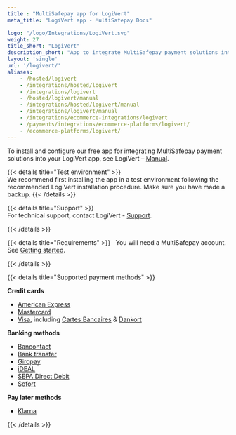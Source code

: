 ```yaml
---
title : "MultiSafepay app for LogiVert"
meta_title: "LogiVert app - MultiSafepay Docs"

logo: "/logo/Integrations/LogiVert.svg"
weight: 27
title_short: "LogiVert"
description_short: "App to integrate MultiSafepay payment solutions into your LogiVert app"
layout: 'single'
url: '/logivert/'
aliases: 
    - /hosted/logivert
    - /integrations/hosted/logivert
    - /integrations/logivert
    - /hosted/logivert/manual
    - /integrations/hosted/logivert/manual
    - /integrations/logivert/manual
    - /integrations/ecommerce-integrations/logivert
    - /payments/integrations/ecommerce-platforms/logivert/
    - /ecommerce-platforms/logivert/
---
```

To install and configure our free app for integrating MultiSafepay payment solutions into your LogiVert app, see LogiVert – [Manual](https://confluence.prezent.nl/display/LOGIVERTMAN/Het+specificeren+van+betalingswijzen).

{{< details title="Test environment" >}}
&nbsp;  
We recommend first installing the app in a test environment following the recommended LogiVert installation procedure. Make sure you have made a backup.
{{< /details >}}

{{< details title="Support" >}}
&nbsp;  
For technical support, contact LogiVert - [Support](https://www.logivert.com/nl/support/c-10).

{{< /details >}}

{{< details title="Requirements" >}}
&nbsp; 
You will need a MultiSafepay account. See [Getting started](/getting-started/).

{{< /details >}}

{{< details title="Supported payment methods" >}}

**Credit cards**

- [American Express](/payment-methods/american-express)
- [Mastercard](/payment-methods/mastercard)
- [Visa](/payments/methods/credit-and-debit-cards/visa), including [Cartes Bancaires](/payment-methods/cartes-bancaires) & [Dankort](/payments/methods/credit-and-debit-cards/dankort)

**Banking methods**

- [Bancontact](/payment-methods/bancontact)
- [Bank transfer](/payment-methods/bank-transfer)
- [Giropay](/payment-methods/giropay)
- [iDEAL](/payment-methods/ideal)
- [SEPA Direct Debit](/payment-methods/sepa-direct-debit)
- [Sofort](/payment-methods/sofort)

**Pay later methods**

+ [Klarna](/payment-methods/klarna)

{{< /details >}}



